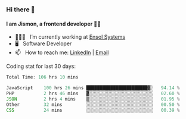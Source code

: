 ### Hi there 👋

#### I am Jismon, a frontend developer 👦🏻

- 🧑🏻‍💻   &nbsp; I’m currently working at <a href='https://www.ensolsystems.com/' target="_blank">Ensol Systems</a>
- 🖥   &nbsp; Software Developer
- 📫   &nbsp; How to reach me: <a href='https://www.linkedin.com/in/jismonthomas/'>LinkedIn</a> | <a href='mailto:hellojismonthomas@gmail.com'>Email</a>

Coding stat for last 30 days:
<!--START_SECTION:waka-->

```javascript
Total Time: 106 hrs 10 mins

JavaScript    100 hrs 26 mins ███████████████████████▓░   94.14 %
PHP           2 hrs 46 mins   ▓░░░░░░░░░░░░░░░░░░░░░░░░   02.60 %
JSON          2 hrs 4 mins    ▒░░░░░░░░░░░░░░░░░░░░░░░░   01.95 %
Other         32 mins         ░░░░░░░░░░░░░░░░░░░░░░░░░   00.50 %
CSS           24 mins         ░░░░░░░░░░░░░░░░░░░░░░░░░   00.39 %
```

<!--END_SECTION:waka-->

<!--
**jismonthomas/jismonthomas** is a ✨ _special_ ✨ repository because its `README.md` (this file) appears on your GitHub profile.

Here are some ideas to get you started:

- 🔭 I’m currently working on ...
- 🌱 I’m currently learning ...
- 👯 I’m looking to collaborate on ...
- 🤔 I’m looking for help with ...
- 💬 Ask me about ...
- 📫 How to reach me: ...
- 😄 Pronouns: ...
- ⚡ Fun fact: ...
-->
